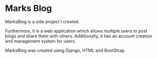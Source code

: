 # Marks Blog

MarksBlog is a side project I created. 

Furthermore, it is a web application which allows multiple users to post blogs and share them with others. Additionally, it has an account creation and management system for users.

MarksBlog was created using Django, HTML and BootStrap.

